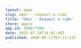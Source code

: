 ```yaml
---
layout: apps
slug: uber---request-a-ride
title: "Uber - Request a ride"
store: apple
app_id: 368677368
date: 2025-07-28T14:02:49Z
published: 2010-05-21T03:11:23Z
---
```

